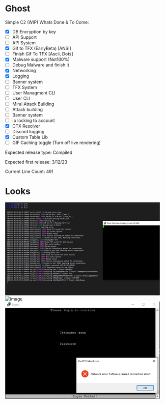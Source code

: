 # Ghost
Simple C2 (WIP)
Whats Done & To Come:
- [x] DB Encryption by key
- [ ] API Support
- [ ] API System
- [x] Gif to TFX (EarlyBeta) [ANSI]
- [ ] Finish Gif To TFX [Ascii, Dots]
- [x] Malware support (Not100%)
- [ ] Debug Malware and finish it
- [x] Networking
- [x] Logging
- [ ] Banner system
- [ ] TFX System
- [ ] User Managment CLI
- [ ] User CLI
- [ ] Mirai Attack Building
- [ ] Attack building
- [ ] Banner system
- [ ] ip locking to account
- [x] CTX Resolver
- [ ] Discord logging
- [x] Custom Table Lib
- [ ] GIF Caching toggle (Turn off live rendering)

Expected release type: Compiled

Expected first release: 3/12/23

Current Line Count: 491
# Looks
![DevImage](https://raw.githubusercontent.com/N0B0DY7198/Ghost/main/indev.PNG)
![image](https://user-images.githubusercontent.com/95550822/223238908-21b79e32-34f9-41b0-acda-facd232594cc.png)
![DevImage3](https://raw.githubusercontent.com/N0B0DY7198/Ghost/main/log_failed.png)
